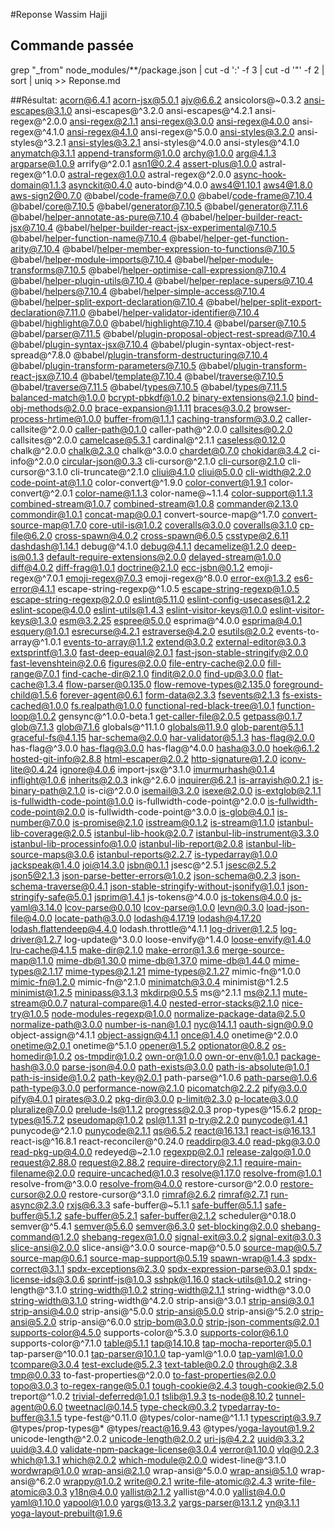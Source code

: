 #Reponse Wassim Hajji

## Commande passée

grep  "_from" node_modules/**/package.json | cut -d ':' -f 3 | cut -d '"' -f 2 | sort | uniq >> Reponse.md

##Résultat:
acorn@6.4.1
acorn-jsx@5.0.1
ajv@6.6.2
ansicolors@~0.3.2
ansi-escapes@3.1.0
ansi-escapes@^3.2.0
ansi-escapes@^4.2.1
ansi-regex@^2.0.0
ansi-regex@2.1.1
ansi-regex@3.0.0
ansi-regex@4.0.0
ansi-regex@^4.1.0
ansi-regex@4.1.0
ansi-regex@^5.0.0
ansi-styles@3.2.0
ansi-styles@^3.2.1
ansi-styles@3.2.1
ansi-styles@^4.0.0
ansi-styles@^4.1.0
anymatch@3.1.1
append-transform@1.0.0
archy@1.0.0
arg@4.1.3
argparse@1.0.9
arrify@^2.0.1
asn1@0.2.4
assert-plus@1.0.0
astral-regex@^1.0.0
astral-regex@1.0.0
astral-regex@^2.0.0
async-hook-domain@1.1.3
asynckit@0.4.0
auto-bind@^4.0.0
aws4@1.10.1
aws4@1.8.0
aws-sign2@0.7.0
@babel/code-frame@7.0.0
@babel/code-frame@7.10.4
@babel/core@7.10.5
@babel/generator@7.10.5
@babel/generator@7.11.6
@babel/helper-annotate-as-pure@7.10.4
@babel/helper-builder-react-jsx@7.10.4
@babel/helper-builder-react-jsx-experimental@7.10.5
@babel/helper-function-name@7.10.4
@babel/helper-get-function-arity@7.10.4
@babel/helper-member-expression-to-functions@7.10.5
@babel/helper-module-imports@7.10.4
@babel/helper-module-transforms@7.10.5
@babel/helper-optimise-call-expression@7.10.4
@babel/helper-plugin-utils@7.10.4
@babel/helper-replace-supers@7.10.4
@babel/helpers@7.10.4
@babel/helper-simple-access@7.10.4
@babel/helper-split-export-declaration@7.10.4
@babel/helper-split-export-declaration@7.11.0
@babel/helper-validator-identifier@7.10.4
@babel/highlight@7.0.0
@babel/highlight@7.10.4
@babel/parser@7.10.5
@babel/parser@7.11.5
@babel/plugin-proposal-object-rest-spread@7.10.4
@babel/plugin-syntax-jsx@7.10.4
@babel/plugin-syntax-object-rest-spread@^7.8.0
@babel/plugin-transform-destructuring@7.10.4
@babel/plugin-transform-parameters@7.10.5
@babel/plugin-transform-react-jsx@7.10.4
@babel/template@7.10.4
@babel/traverse@7.10.5
@babel/traverse@7.11.5
@babel/types@7.10.5
@babel/types@7.11.5
balanced-match@1.0.0
bcrypt-pbkdf@1.0.2
binary-extensions@2.1.0
bind-obj-methods@2.0.0
brace-expansion@1.1.11
braces@3.0.2
browser-process-hrtime@1.0.0
buffer-from@1.1.1
caching-transform@3.0.2
caller-callsite@^2.0.0
caller-path@0.1.0
caller-path@^2.0.0
callsites@0.2.0
callsites@^2.0.0
camelcase@5.3.1
cardinal@^2.1.1
caseless@0.12.0
chalk@^2.0.0
chalk@2.3.0
chalk@^3.0.0
chardet@0.7.0
chokidar@3.4.2
ci-info@^2.0.0
circular-json@0.3.3
cli-cursor@^2.1.0
cli-cursor@2.1.0
cli-cursor@^3.1.0
cli-truncate@^2.1.0
cliui@4.1.0
cliui@5.0.0
cli-width@2.2.0
code-point-at@1.1.0
color-convert@^1.9.0
color-convert@1.9.1
color-convert@^2.0.1
color-name@1.1.3
color-name@~1.1.4
color-support@1.1.3
combined-stream@1.0.7
combined-stream@1.0.8
commander@2.13.0
commondir@1.0.1
concat-map@0.0.1
convert-source-map@^1.7.0
convert-source-map@1.7.0
core-util-is@1.0.2
coveralls@3.0.0
coveralls@3.1.0
cp-file@6.2.0
cross-spawn@4.0.2
cross-spawn@6.0.5
csstype@2.6.11
dashdash@1.14.1
debug@^4.1.0
debug@4.1.1
decamelize@1.2.0
deep-is@0.1.3
default-require-extensions@2.0.0
delayed-stream@1.0.0
diff@4.0.2
diff-frag@1.0.1
doctrine@2.1.0
ecc-jsbn@0.1.2
emoji-regex@^7.0.1
emoji-regex@7.0.3
emoji-regex@^8.0.0
error-ex@1.3.2
es6-error@4.1.1
escape-string-regexp@^1.0.5
escape-string-regexp@1.0.5
escape-string-regexp@2.0.0
eslint@5.11.0
eslint-config-usecases@1.2.2
eslint-scope@4.0.0
eslint-utils@1.4.3
eslint-visitor-keys@1.0.0
eslint-visitor-keys@1.3.0
esm@3.2.25
espree@5.0.0
esprima@^4.0.0
esprima@4.0.1
esquery@1.0.1
esrecurse@4.2.1
estraverse@4.2.0
esutils@2.0.2
events-to-array@^1.0.1
events-to-array@1.1.2
extend@3.0.2
external-editor@3.0.3
extsprintf@1.3.0
fast-deep-equal@2.0.1
fast-json-stable-stringify@2.0.0
fast-levenshtein@2.0.6
figures@2.0.0
file-entry-cache@2.0.0
fill-range@7.0.1
find-cache-dir@2.1.0
findit@2.0.0
find-up@3.0.0
flat-cache@1.3.4
flow-parser@0.135.0
flow-remove-types@2.135.0
foreground-child@1.5.6
forever-agent@0.6.1
form-data@2.3.3
fsevents@2.1.3
fs-exists-cached@1.0.0
fs.realpath@1.0.0
functional-red-black-tree@1.0.1
function-loop@1.0.2
gensync@^1.0.0-beta.1
get-caller-file@2.0.5
getpass@0.1.7
glob@7.1.3
glob@7.1.6
globals@^11.1.0
globals@11.9.0
glob-parent@5.1.1
graceful-fs@4.1.15
har-schema@2.0.0
har-validator@5.1.3
has-flag@2.0.0
has-flag@^3.0.0
has-flag@3.0.0
has-flag@^4.0.0
hasha@3.0.0
hoek@6.1.2
hosted-git-info@2.8.8
html-escaper@2.0.2
http-signature@1.2.0
iconv-lite@0.4.24
ignore@4.0.6
import-jsx@^3.1.0
imurmurhash@0.1.4
inflight@1.0.6
inherits@2.0.3
ink@^2.6.0
inquirer@6.2.1
is-arrayish@0.2.1
is-binary-path@2.1.0
is-ci@^2.0.0
isemail@3.2.0
isexe@2.0.0
is-extglob@2.1.1
is-fullwidth-code-point@1.0.0
is-fullwidth-code-point@^2.0.0
is-fullwidth-code-point@2.0.0
is-fullwidth-code-point@^3.0.0
is-glob@4.0.1
is-number@7.0.0
is-promise@2.1.0
isstream@0.1.2
is-stream@1.1.0
istanbul-lib-coverage@2.0.5
istanbul-lib-hook@2.0.7
istanbul-lib-instrument@3.3.0
istanbul-lib-processinfo@1.0.0
istanbul-lib-report@2.0.8
istanbul-lib-source-maps@3.0.6
istanbul-reports@2.2.7
is-typedarray@1.0.0
jackspeak@1.4.0
joi@14.3.0
jsbn@0.1.1
jsesc@^2.5.1
jsesc@2.5.2
json5@2.1.3
json-parse-better-errors@1.0.2
json-schema@0.2.3
json-schema-traverse@0.4.1
json-stable-stringify-without-jsonify@1.0.1
json-stringify-safe@5.0.1
jsprim@1.4.1
js-tokens@^4.0.0
js-tokens@4.0.0
js-yaml@3.14.0
lcov-parse@0.0.10
lcov-parse@1.0.0
levn@0.3.0
load-json-file@4.0.0
locate-path@3.0.0
lodash@4.17.19
lodash@4.17.20
lodash.flattendeep@4.4.0
lodash.throttle@^4.1.1
log-driver@1.2.5
log-driver@1.2.7
log-update@^3.0.0
loose-envify@^1.4.0
loose-envify@1.4.0
lru-cache@4.1.5
make-dir@2.1.0
make-error@1.3.6
merge-source-map@1.1.0
mime-db@1.30.0
mime-db@1.37.0
mime-db@1.44.0
mime-types@2.1.17
mime-types@2.1.21
mime-types@2.1.27
mimic-fn@^1.0.0
mimic-fn@1.2.0
mimic-fn@^2.1.0
minimatch@3.0.4
minimist@^1.2.5
minimist@1.2.5
minipass@3.1.3
mkdirp@0.5.5
ms@^2.1.1
ms@2.1.1
mute-stream@0.0.7
natural-compare@1.4.0
nested-error-stacks@2.1.0
nice-try@1.0.5
node-modules-regexp@1.0.0
normalize-package-data@2.5.0
normalize-path@3.0.0
number-is-nan@1.0.1
nyc@14.1.1
oauth-sign@0.9.0
object-assign@^4.1.1
object-assign@4.1.1
once@1.4.0
onetime@^2.0.0
onetime@2.0.1
onetime@^5.1.0
opener@1.5.2
optionator@0.8.2
os-homedir@1.0.2
os-tmpdir@1.0.2
own-or@1.0.0
own-or-env@1.0.1
package-hash@3.0.0
parse-json@4.0.0
path-exists@3.0.0
path-is-absolute@1.0.1
path-is-inside@1.0.2
path-key@2.0.1
path-parse@^1.0.6
path-parse@1.0.6
path-type@3.0.0
performance-now@2.1.0
picomatch@2.2.2
pify@3.0.0
pify@4.0.1
pirates@3.0.2
pkg-dir@3.0.0
p-limit@2.3.0
p-locate@3.0.0
pluralize@7.0.0
prelude-ls@1.1.2
progress@2.0.3
prop-types@^15.6.2
prop-types@15.7.2
pseudomap@1.0.2
psl@1.1.31
p-try@2.2.0
punycode@1.4.1
punycode@^2.1.0
punycode@2.1.1
qs@6.5.2
react@16.13.1
react-is@16.13.1
react-is@^16.8.1
react-reconciler@^0.24.0
readdirp@3.4.0
read-pkg@3.0.0
read-pkg-up@4.0.0
redeyed@~2.1.0
regexpp@2.0.1
release-zalgo@1.0.0
request@2.88.0
request@2.88.2
require-directory@2.1.1
require-main-filename@2.0.0
require-uncached@1.0.3
resolve@1.17.0
resolve-from@1.0.1
resolve-from@^3.0.0
resolve-from@4.0.0
restore-cursor@^2.0.0
restore-cursor@2.0.0
restore-cursor@^3.1.0
rimraf@2.6.2
rimraf@2.7.1
run-async@2.3.0
rxjs@6.3.3
safe-buffer@~5.1.1
safe-buffer@5.1.1
safe-buffer@5.1.2
safe-buffer@5.2.1
safer-buffer@2.1.2
scheduler@^0.18.0
semver@^5.4.1
semver@5.6.0
semver@6.3.0
set-blocking@2.0.0
shebang-command@1.2.0
shebang-regex@1.0.0
signal-exit@3.0.2
signal-exit@3.0.3
slice-ansi@2.0.0
slice-ansi@^3.0.0
source-map@^0.5.0
source-map@0.5.7
source-map@0.6.1
source-map-support@0.5.19
spawn-wrap@1.4.3
spdx-correct@3.1.1
spdx-exceptions@2.3.0
spdx-expression-parse@3.0.1
spdx-license-ids@3.0.6
sprintf-js@1.0.3
sshpk@1.16.0
stack-utils@1.0.2
string-length@^3.1.0
string-width@1.0.2
string-width@2.1.1
string-width@^3.0.0
string-width@3.1.0
string-width@^4.2.0
strip-ansi@^3.0.1
strip-ansi@3.0.1
strip-ansi@4.0.0
strip-ansi@^5.0.0
strip-ansi@5.0.0
strip-ansi@^5.2.0
strip-ansi@5.2.0
strip-ansi@^6.0.0
strip-bom@3.0.0
strip-json-comments@2.0.1
supports-color@4.5.0
supports-color@^5.3.0
supports-color@6.1.0
supports-color@^7.1.0
table@5.1.1
tap@14.10.8
tap-mocha-reporter@5.0.1
tap-parser@^10.0.1
tap-parser@10.1.0
tap-yaml@^1.0.0
tap-yaml@1.0.0
tcompare@3.0.4
test-exclude@5.2.3
text-table@0.2.0
through@2.3.8
tmp@0.0.33
to-fast-properties@^2.0.0
to-fast-properties@2.0.0
topo@3.0.3
to-regex-range@5.0.1
tough-cookie@2.4.3
tough-cookie@2.5.0
treport@^1.0.2
trivial-deferred@1.0.1
tslib@1.9.3
ts-node@8.10.2
tunnel-agent@0.6.0
tweetnacl@0.14.5
type-check@0.3.2
typedarray-to-buffer@3.1.5
type-fest@^0.11.0
@types/color-name@^1.1.1
typescript@3.9.7
@types/prop-types@*
@types/react@16.9.43
@types/yoga-layout@1.9.2
unicode-length@^2.0.2
unicode-length@2.0.2
uri-js@4.2.2
uuid@3.3.2
uuid@3.4.0
validate-npm-package-license@3.0.4
verror@1.10.0
vlq@0.2.3
which@1.3.1
which@2.0.2
which-module@2.0.0
widest-line@^3.1.0
wordwrap@1.0.0
wrap-ansi@2.1.0
wrap-ansi@^5.0.0
wrap-ansi@5.1.0
wrap-ansi@^6.2.0
wrappy@1.0.2
write@0.2.1
write-file-atomic@2.4.3
write-file-atomic@3.0.3
y18n@4.0.0
yallist@2.1.2
yallist@^4.0.0
yallist@4.0.0
yaml@1.10.0
yapool@1.0.0
yargs@13.3.2
yargs-parser@13.1.2
yn@3.1.1
yoga-layout-prebuilt@1.9.6
